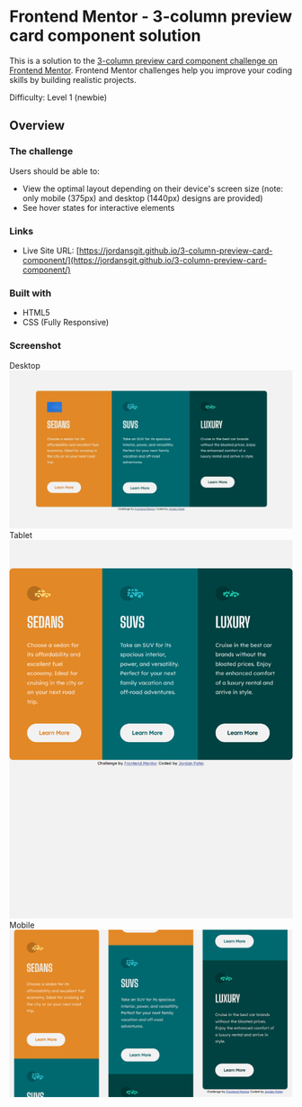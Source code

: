 # Frontend Mentor - 3-column preview card component solution

This is a solution to the [3-column preview card component challenge on Frontend Mentor](https://www.frontendmentor.io/challenges/3column-preview-card-component-pH92eAR2-). Frontend Mentor challenges help you improve your coding skills by building realistic projects. 

Difficulty: Level 1 (newbie)

## Overview

### The challenge

Users should be able to:

- View the optimal layout depending on their device's screen size (note: only mobile (375px) and desktop (1440px) designs are provided)
- See hover states for interactive elements

### Links

- Live Site URL: [https://jordansgit.github.io/3-column-preview-card-component/](https://jordansgit.github.io/3-column-preview-card-component/)

### Built with

- HTML5
- CSS (Fully Responsive)

### Screenshot
Desktop
![Desktop Screenshot](./screenshots/desktop-screenshot.jpg)
Tablet
![Tablet Screenshot](./screenshots/tablet-screenshot.png)
Mobile
![Mobile Screenshot](./screenshots/mobile-screenshot.png)



